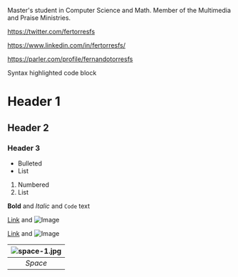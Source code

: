 Master's student in Computer Science and Math. Member of the Multimedia and Praise Ministries.

https://twitter.com/fertorresfs

https://www.linkedin.com/in/fertorresfs/

https://parler.com/profile/fernandotorresfs


Syntax highlighted code block

# Header 1
## Header 2
### Header 3

- Bulleted
- List

1. Numbered
2. List

**Bold** and _Italic_ and `Code` text

[Link](url) and ![Image](src)

[Link](https://www.facebook.com/fertorresfs) and ![Image](https://img.icons8.com/cute-clipart/64/000000/facebook.png)

| ![space-1.jpg](http://www.storywarren.com/wp-content/uploads/2016/09/space-1.jpg) | 
|:--:| 
| *Space* |
